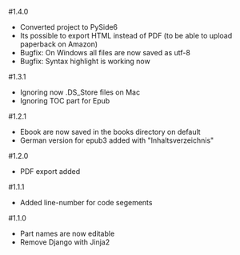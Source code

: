 #1.4.0
- Converted project to PySide6
- Its possible to export HTML instead of PDF (to be able to upload paperback on Amazon)
- Bugfix: On Windows all files are now saved as utf-8
- Bugfix: Syntax highlight is working now

#1.3.1
- Ignoring now .DS_Store files on Mac
- Ignoring TOC part for Epub

#1.2.1
- Ebook are now saved in the books directory on default
- German version for epub3 added with "Inhaltsverzeichnis"
  
#1.2.0
- PDF export added

#1.1.1
- Added line-number for code segements

#1.1.0
- Part names are now editable
- Remove Django with Jinja2